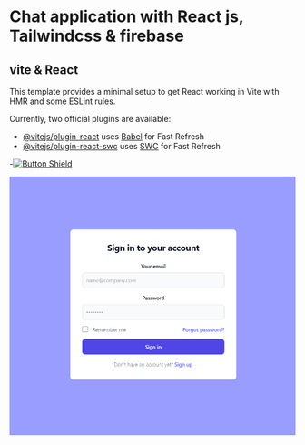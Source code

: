 # Chat application with React js, Tailwindcss & firebase #

[Button Shield]: https://img.shields.io/badge/app-37a779?style=for-the-badge
## vite & React
This template provides a minimal setup to get React working in Vite with HMR and some ESLint rules.

Currently, two official plugins are available:

- [@vitejs/plugin-react](https://github.com/vitejs/vite-plugin-react/blob/main/packages/plugin-react/README.md) uses [Babel](https://babeljs.io/) for Fast Refresh
- [@vitejs/plugin-react-swc](https://github.com/vitejs/vite-plugin-react-swc) uses [SWC](https://swc.rs/) for Fast Refresh

-[![Button Shield]](https://chat-app-r6ji.onrender.com/)

<img src="/img/image.png" alt="Alt text" title="Optional title">


